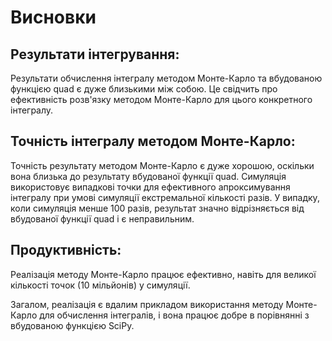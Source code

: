 # Висновки

## Результати інтегрування:

Результати обчислення інтегралу методом Монте-Карло та вбудованою функцією quad є дуже близькими між собою. Це свідчить про ефективність розв'язку методом Монте-Карло для цього конкретного інтегралу.

## Точність інтегралу методом Монте-Карло:

Точність результату методом Монте-Карло є дуже хорошою, оскільки вона близька до результату вбудованої функції quad. Cимуляція використовує випадкові точки для ефективного апроксимування інтегралу при умові симуляції екстремальної кількості разів. У випадку, коли симуляція менше 100 разів, результат значно відрізняється від вбудованої функції quad і є неправильним.

## Продуктивність:

Pеалізація методу Монте-Карло працює ефективно, навіть для великої кількості точок (10 мільйонів) у симуляції.

Загалом, реалізація є вдалим прикладом використання методу Монте-Карло для обчислення інтегралів, і вона працює добре в порівнянні з вбудованою функцією SciPy.
